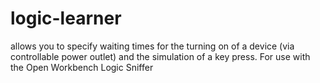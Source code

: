 logic-learner
=============

allows you to specify waiting times for the turning on of a device (via controllable power outlet) and the simulation of a key press. For use with the Open Workbench Logic Sniffer